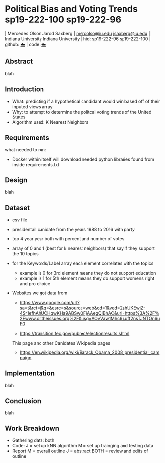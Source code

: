 # Political Bias and Voting Trends sp19-222-100 sp19-222-96

| Mercedes Olson      Jarod Saxberg 
| mercolso@iu.edu     jsaxberg@iu.edu
| Indiana University  Indiana University
| hid: sp19-222-96    sp19-222-100
| github: [:cloud:](https://github.com/cloudmesh-community/sp19-222-100/blob/master/project_report/report.md)
| code: [:cloud:](https://github.com/cloudmesh-community/sp19-222-100/tree/master/project_code)

## Abstract

blah

## Introduction 

- What: predicting if a hypothetical candidant would win based off of their inputed views array
- Why: to attempt to determine the politcal voting trends of the United States
- Algorithm used: K Nearest Neighbors 

## Requirements

what needed to run:
- Docker within itself will download needed python libraries found from inside requirements.txt

## Design

blah

## Dataset

- csv file 
- presidentail canidate from the years 1988 to 2016 with party  
- top 4 year year both with percent and number of votes 
- array of 0 and 1 (best for k nearest neighbors) that say if they support the 10 topics
- for the Keywords/Label array each element correlates with the topics 
    - example is 0 for 3rd element means they do not support education 
    - example is 1 for 5th element means they do support womens right and pro choice 
- Websites we got data from 
    - https://www.google.com/url?sa=t&rct=j&q=&esrc=s&source=web&cd=1&ved=2ahUKEwjZ-4Sr1efhAhUCHqwKHa9ABSwQFjAAegQIBhAC&url=https%3A%2F%2Fwww.ontheissues.org%2F&usg=AOvVaw1Mhc94uff2nsTJNTOn6uF0
    
    - https://transition.fec.gov/pubrec/electionresults.shtml
    
    This page and other Canidates Wikipedia pages
    - https://en.wikipedia.org/wiki/Barack_Obama_2008_presidential_campaign
        

## Implementation

blah

## Conclusion

blah

## Work Breakdown

- Gathering data: both 
- Code: J = set up kNN algorithm M = set up trainging and testing data
- Report M = overall outline J = abstract BOTH = review and edits of outline 
